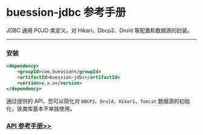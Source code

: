 # buession-jdbc 参考手册


JDBC 通用 POJO 类定义，对 Hikari、Dbcp2、Druid 等配置和数据源的封装。


---


### 安装

```xml
<dependency>
    <groupId>com.buession</groupId>
    <artifactId>buession-jdbc</artifactId>
    <version>x.x.x</version>
</dependency>
```


通过提供的 API，您可以简化对 `DBCP2`、`Druid`、`Hikari`、`Tomcat` 数据源的初始化，该类库基本不单独使用。


### [API 参考手册>>](https://javadoc.io/static/com.buession/buession-jdbc/2.0.2/)